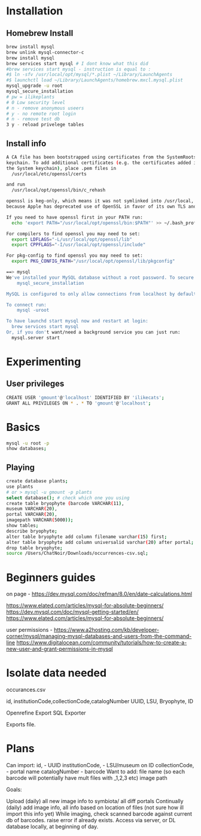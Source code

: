 
# Installation

## Homebrew Install

```bash
brew install mysql
brew unlink mysql-connector-c
brew install mysql
brew services start mysql # I dont know what this did
#brew services start mysql - instruction is equal to :
#$ ln -sfv /usr/local/opt/mysql/*.plist ~/Library/LaunchAgents
#$ launchctl load ~/Library/LaunchAgents/homebrew.mxcl.mysql.plist
mysql_upgrade -u root
mysql_secure_installation
# pw = ilikeplants
# 0 Low security level
# n - remove anonymous useers
# y - no remote root login
# n - remove test db
3 y - reload privelege tables
```

## Install info

```bash
A CA file has been bootstrapped using certificates from the SystemRoots
keychain. To add additional certificates (e.g. the certificates added in
the System keychain), place .pem files in
  /usr/local/etc/openssl/certs

and run
  /usr/local/opt/openssl/bin/c_rehash

openssl is keg-only, which means it was not symlinked into /usr/local,
because Apple has deprecated use of OpenSSL in favor of its own TLS and crypto libraries.

If you need to have openssl first in your PATH run:
  echo 'export PATH="/usr/local/opt/openssl/bin:$PATH"' >> ~/.bash_profile

For compilers to find openssl you may need to set:
  export LDFLAGS="-L/usr/local/opt/openssl/lib"
  export CPPFLAGS="-I/usr/local/opt/openssl/include"

For pkg-config to find openssl you may need to set:
  export PKG_CONFIG_PATH="/usr/local/opt/openssl/lib/pkgconfig"

==> mysql
We've installed your MySQL database without a root password. To secure it run:
    mysql_secure_installation

MySQL is configured to only allow connections from localhost by default

To connect run:
    mysql -uroot

To have launchd start mysql now and restart at login:
  brew services start mysql
Or, if you don't want/need a background service you can just run:
  mysql.server start
```

# Experimenting

## User privileges

```bash
CREATE USER 'gmount'@'localhost' IDENTIFIED BY 'ilikecats';
GRANT ALL PRIVILEGES ON * . * TO 'gmount'@'localhost';
```

# Basics

```bash
mysql -u root -p
show databases;
```

## Playing

```bash
create database plants;
use plants
# or > mysql -u gmount -p plants
select database(); # check which one you using
create table bryophyte (barcode VARCHAR(11), 
museum VARCHAR(20), 
portal VARCHAR(20), 
imagepath VARCHAR(5000));
show tables;
describe bryophyte;
alter table bryophyte add column filename varchar(15) first;
alter table bryophyte add column universalid varchar(20) after portal;
drop table bryophyte;
source /Users/ChatNoir/Downloads/occurrences-csv.sql;
```

# Beginners guides

on page - <https://dev.mysql.com/doc/refman/8.0/en/date-calculations.html>

<https://www.elated.com/articles/mysql-for-absolute-beginners/>
<https://dev.mysql.com/doc/mysql-getting-started/en/>
<https://www.elated.com/articles/mysql-for-absolute-beginners/>

user permissions - <https://www.a2hosting.com/kb/developer-corner/mysql/managing-mysql-databases-and-users-from-the-command-line>
<https://www.digitalocean.com/community/tutorials/how-to-create-a-new-user-and-grant-permissions-in-mysql>


# Isolate data needed

occurances.csv

id, institutionCode,collectionCode,catalogNumber
UUID, LSU, Bryophyte, ID

Openrefine 
Export
SQL Exporter

Exports file. 

# Plans

Can import:
    id, - UUID
    institutionCode, - LSU/museum on ID
    collectionCode, - portal name
    catalogNumber - barcode
Want to add:
    file name (so each barcode will potentially have mult files with _1,2,3 etc)
    image path 

Goals:

Upload (daily) all new image info to symbiota/ all diff portals
Continually (daily) add image info, all info based on location of files (not sure how ill import this info yet)
While imaging, check scanned barcode against current db of barcodes. raise error if already exists. Access via server, or DL database locally, at beginning of day. 
